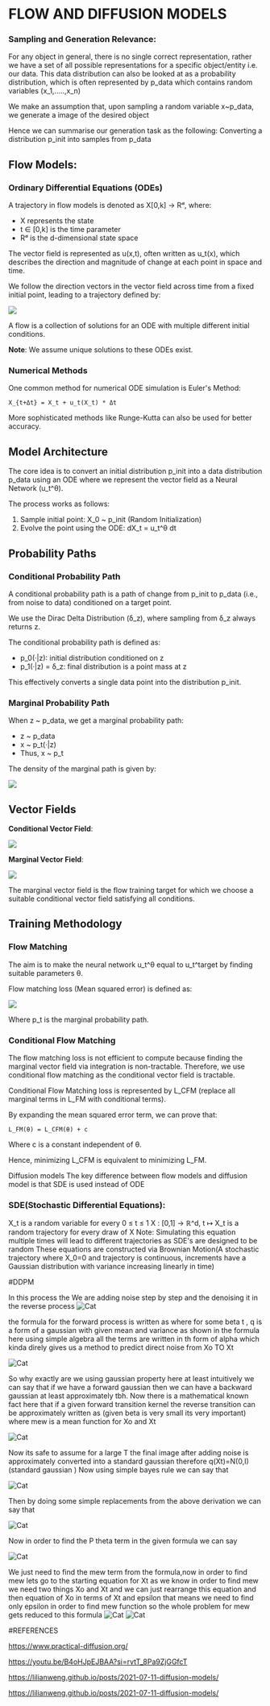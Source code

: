 # FLOW AND DIFFUSION MODELS
### Sampling and Generation Relevance:
For any object in general, there is no single correct representation, rather we have a set of all possible representations for a specific object/entity i.e. our data. This data distribution can also be looked at as a probability distribution, which is often represented by p_data which contains random variables (x_1,.....,x_n)

We make an assumption that, upon sampling a random variable x~p_data, we generate a image of the desired object

Hence we can summarise our generation task as the following:
Converting a distribution p_init into samples from p_data

## Flow Models: 

### Ordinary Differential Equations (ODEs)

A trajectory in flow models is denoted as X[0,k] → Rᵈ, where:
- X represents the state
- t ∈ [0,k] is the time parameter
- Rᵈ is the d-dimensional state space

The vector field is represented as u(x,t), often written as u_t(x), which describes the direction and magnitude of change at each point in space and time.

We follow the direction vectors in the vector field across time from a fixed initial point, leading to a trajectory defined by:


![](https://github.com/oshosonwane/vlgvlog/blob/main/Screenshots/Screenshot%202025-04-16%20165932.png)


A flow is a collection of solutions for an ODE with multiple different initial conditions.

**Note**: We assume unique solutions to these ODEs exist.

### Numerical Methods

One common method for numerical ODE simulation is Euler's Method:

```
X_{t+Δt} = X_t + u_t(X_t) * Δt
```

More sophisticated methods like Runge-Kutta can also be used for better accuracy.

## Model Architecture

The core idea is to convert an initial distribution p_init into a data distribution p_data using an ODE where we represent the vector field as a Neural Network (u_t^θ).

The process works as follows:
1. Sample initial point: X_0 ~ p_init (Random Initialization)
2. Evolve the point using the ODE: dX_t = u_t^θ dt

## Probability Paths

### Conditional Probability Path

A conditional probability path is a path of change from p_init to p_data (i.e., from noise to data) conditioned on a target point.

We use the Dirac Delta Distribution (δ_z), where sampling from δ_z always returns z.

The conditional probability path is defined as:
- p_0(·|z): initial distribution conditioned on z
- p_1(·|z) = δ_z: final distribution is a point mass at z

This effectively converts a single data point into the distribution p_init.

### Marginal Probability Path

When z ~ p_data, we get a marginal probability path:
- z ~ p_data
- x ~ p_t(·|z) 
- Thus, x ~ p_t

The density of the marginal path is given by:


![](https://github.com/oshosonwane/vlgvlog/blob/main/Screenshots/Screenshot%202025-04-16%20170048.png)


## Vector Fields

**Conditional Vector Field**:

![](https://github.com/oshosonwane/vlgvlog/blob/main/Screenshots/Screenshot%202025-04-16%20170119.png)

**Marginal Vector Field**:

![](https://github.com/oshosonwane/vlgvlog/blob/main/Screenshots/Screenshot%202025-04-16%20170128.png)

The marginal vector field is the flow training target for which we choose a suitable conditional vector field satisfying all conditions.

## Training Methodology

### Flow Matching

The aim is to make the neural network u_t^θ equal to u_t^target by finding suitable parameters θ.

Flow matching loss (Mean squared error) is defined as:


![](https://github.com/oshosonwane/vlgvlog/blob/main/Screenshots/Screenshot%202025-04-16%20170218.png)


Where p_t is the marginal probability path.

### Conditional Flow Matching

The flow matching loss is not efficient to compute because finding the marginal vector field via integration is non-tractable. Therefore, we use conditional flow matching as the conditional vector field is tractable.

Conditional Flow Matching loss is represented by L_CFM (replace all marginal terms in L_FM with conditional terms).

By expanding the mean squared error term, we can prove that:

```
L_FM(θ) = L_CFM(θ) + c
```

Where c is a constant independent of θ.

Hence, minimizing L_CFM is equivalent to minimizing L_FM.

Diffusion models
The key difference between flow models and diffusion model is that SDE is used instead of ODE
### SDE(Stochastic Differential Equations):
X_t is a random variable for every 0 ≤ t ≤ 1
X : [0,1] → ℝ^d,  t ↦ X_t is a random trajectory for every draw of X
Note: Simulating this equation multiple times will lead to different trajectories as SDE's are designed to be random
These equations are constructed via Brownian Motion(A stochastic trajectory where X_0=0 and trajectory is continuous, increments have a Gaussian distribution with variance increasing linearly in time)



#DDPM 

In this process the We are adding noise step by step and the denoising it in the reverse process 
![Cat](https://github.com/oshosonwane/vlgvlog/blob/main/Screenshots/Screenshot%202025-04-16%20103859.png)

the formula for the forward process is written as where for some beta t , q is a form of a gaussian with given mean and variance as shown in the formula here using simple algebra all the terms are written in th form of alpha which kinda direly gives us a method to predict direct noise from Xo TO Xt

![Cat](https://github.com/oshosonwane/vlgvlog/blob/main/Screenshots/Screenshot%202025-04-16%20104019.png)

So why exactly are we using gaussian  property here  at least intuitively we can say that if we have a forward gaussian then we can have a backward gaussian at least approximately tbh. 
Now there is a mathematical known fact here that if a given  forward transition kernel the reverse transition can be approximately written as (given beta is very small its very important) where mew is a mean function for Xo and Xt

![Cat](https://github.com/oshosonwane/vlgvlog/blob/main/Screenshots/Screenshot%202025-04-16%20104117.png)

Now its safe to assume for a large T the final image after adding noise is approximately converted into a standard gaussian therefore q(Xt)=N(0,I)(standard gaussian )
Now using simple bayes rule we can say that 

![Cat](https://github.com/oshosonwane/vlgvlog/blob/main/Screenshots/Screenshot%202025-04-16%20104209.png)

Then by doing some simple replacements from the above derivation we can say that 

![Cat](https://github.com/oshosonwane/vlgvlog/blob/main/Screenshots/Screenshot%202025-04-16%20104248.png)

Now in order to find the P theta term in the given formula we can say

![Cat](https://github.com/oshosonwane/vlgvlog/blob/main/Screenshots/Screenshot%202025-04-16%20104331.png)

We just need to find the mew term from the formula,now in order to find mew lets go to the starting equation for Xt as we know in order to find mew we need two things Xo and Xt  and we can just rearrange this equation and then equation of Xo in terms of Xt and epsilon that means we need to find only epsilon in order to find mew function so the whole problem for mew gets reduced to this formula 
![Cat](https://github.com/oshosonwane/vlgvlog/blob/main/Screenshots/Screenshot%202025-04-16%20104411.png)
![Cat](https://github.com/oshosonwane/vlgvlog/blob/main/Screenshots/Screenshot%202025-04-16%20104450.png)



#REFERENCES

https://www.practical-diffusion.org/

https://youtu.be/B4oHJpEJBAA?si=rvtT_8Pa9ZjGGfcT

https://lilianweng.github.io/posts/2021-07-11-diffusion-models/

https://lilianweng.github.io/posts/2021-07-11-diffusion-models/




